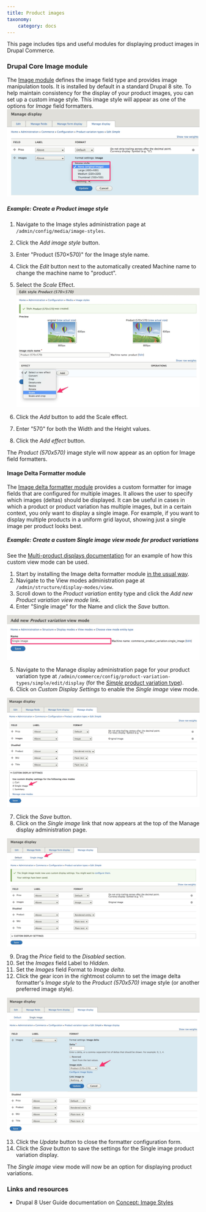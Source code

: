 ```yaml
---
title: Product images
taxonomy:
    category: docs
---
```


This page includes tips and useful modules for displaying product images in Drupal Commerce.

### Drupal Core Image module
The [Image module] defines the image field type and provides image manipulation tools. It is installed by default in a standard Drupal 8 site. To help maintain consistency for the display of your product images, you can set up a custom image style. This image style will appear as one of the options for *Image* field formatters.
![Create Image view mode](../../images/display-product-images-2.jpg)

##### **Example:** Create a Product image style
1. Navigate to the Image styles administration page at `/admin/config/media/image-styles`.
2. Click the *Add image style* button.
3. Enter "Product (570×570)" for the Image style name.
4. Click the *Edit* button next to the automatically created Machine name to change the machine name to "product".
5. Select the *Scale* Effect.
![Create Image view mode](../../images/display-product-images-3.jpg)

6. Click the *Add* button to add the Scale effect.
7. Enter "570" for both the Width and the Height values.
8. Click the *Add effect* button.

The *Product (570x570)* image style will now appear as an option for Image field formatters.

#### Image Delta Formatter module
The [Image delta formatter module] provides a custom formatter for image fields that are configured for multiple images. It allows the user to specify which images (deltas) should be displayed. It can be useful in cases in which a product or product variation has multiple images, but in a certain context, you only want to display a single image. For example, if you want to display multiple products in a uniform grid layout, showing just a single image per product looks best.

##### **Example:** Create a custom *Single image* view mode for product variations
See the [Multi-product displays documentation](../05.multiple-products) for an example of how this custom view mode can be used.
1. Start by installing the Image delta formatter module [in the usual way](../../../02-install-update/-6.extending).
2. Navigate to the View modes administration page at `/admin/structure/display-modes/view`.
3. Scroll down to the *Product variation* entity type and click the *Add new Product variation view mode* link.
4. Enter "Single image" for the Name and click the *Save* button.

![Create Image view mode](../../images/display-product-images-1.jpg)

5. Navigate to the Manage display administration page for your product variation type at `/admin/commerce/config/product-variation-types/simple/edit/display` (for the [*Simple* product variation type](../../02.product-architecture/01.simple-product)).
6. Click on *Custom Display Settings* to enable the *Single image* view mode.

![Enable Single image view mode](../../images/display-product-images-4.jpg)

7. Click the *Save* button.
8. Click on the *Single image* link that now appears at the top of the Manage display administration page.

![Configure Single image view mode](../../images/display-product-images-5.jpg)

9. Drag the *Price* field to the *Disabled* section.
10. Set the *Images* field Label to *Hidden*.
11. Set the *Images* field Format to *Image delta*.
12. Click the gear icon in the rightmost column to set the image delta formatter's *Image style* to the *Product (570x570)* image style (or another preferred image style).

![Configure Image delta formatter](../../images/display-product-images-6.jpg)

13. Click the *Update* button to close the formatter configuration form.
14. Click the *Save* button to save the settings for the Single image product variation display.

The *Single image* view mode will now be an option for displaying product variations.


### Links and resources
* Drupal 8 User Guide documentation on [Concept: Image Styles]


[Image module]: https://www.drupal.org/docs/8/core/modules/image
[Image delta formatter module]: https://www.drupal.org/project/image_delta_formatter
[Concept: Image Styles]: https://www.drupal.org/docs/user_guide/en/structure-image-styles.html

